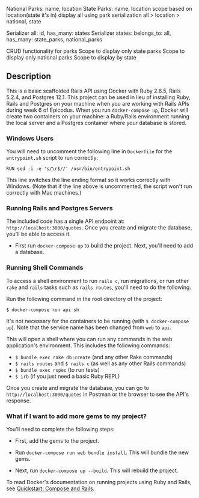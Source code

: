 National Parks: name, location
State Parks: name, location
scope based on location(state it's in)
display all using park serialization
all > location > national, state

Serializer all: id, has_many: states
Serializer states: belongs_to: all, has_many: state_parks, national_parks

CRUD functionality for parks
Scope to display only state parks
Scope to display only national parks
Scope to display by state






## Description

This is a basic scaffolded Rails API using Docker with Ruby 2.6.5, Rails 5.2.4, and Postgres 12.1. This project can be used in lieu of installing Ruby, Rails and Postgres on your machine when you are working with Rails APIs during week 6 of Epicodus. When you run `docker-compose up`, Docker will create two containers on your machine: a Ruby/Rails environment running the local server and a Postgres container where your database is stored.

### Windows Users

You will need to uncomment the following line in `Dockerfile` for the `entrypoint.sh` script to run correctly:

```
RUN sed -i -e 's/\r$//' /usr/bin/entrypoint.sh
```

This line switches the line ending format so it works correctly with Windows. (Note that if the line above is uncommented, the script won't run correctly with Mac machines.)

### Running Rails and Postgres Servers

The included code has a single API endpoint at: `http://localhost:3000/quotes`. Once you create and migrate the database, you'll be able to access it.

* First run `docker-compose up` to build the project. Next, you'll need to add a database.

### Running Shell Commands

To access a shell environment to run `rails c`, run migrations, or run other `rake` and `rails` tasks such as `rails routes`, you'll need to do the following.

Run the following command in the root directory of the project:

```
$ docker-compose run api sh
```

It's not necessary for the containers to be running (with `$ docker-compose up`). Note that the service name has been changed from `web` to `api`.

This will open a shell where you can run any commands in the web application's environment. This includes the following commands:

* `$ bundle exec rake db:create` (and any other Rake commands)
* `$ rails routes` and `$ rails c` (as well as any other Rails commands)
* `$ bundle exec rspec` (to run tests)
* `$ irb` (if you just need a basic Ruby REPL)

Once you create and migrate the database, you can go to `http://localhost:3000/quotes` in Postman or the browser to see the API's response.

### What if I want to add more gems to my project?

You'll need to complete the following steps:

* First, add the gems to the project.

* Run `docker-compose run web bundle install`. This will bundle the new gems.

* Next, run `docker-compose up --build`. This will rebuild the project.

To read Docker's documentation on running projects using Ruby and Rails, see [Quickstart: Compose and Rails](https://docs.docker.com/compose/rails/).
